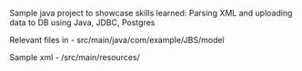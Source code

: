 Sample java project to showcase skills learned: 
Parsing XML and uploading data to DB using Java, JDBC, Postgres

Relevant files in - src/main/java/com/example/JBS/model

Sample xml - /src/main/resources/
